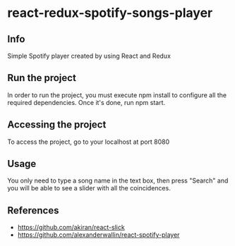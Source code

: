 # react-redux-spotify-songs-player

## Info
Simple Spotify player created by using React and Redux

## Run the project

In order to run the project, you must execute npm install to configure all the required dependencies. Once it's done, run npm start.

## Accessing the project

To access the project, go to your localhost at port 8080

## Usage

You only need to type a song name in the text box, then press "Search" and you will be able to see a slider with all the coincidences.

## References

- https://github.com/akiran/react-slick
- https://github.com/alexanderwallin/react-spotify-player
